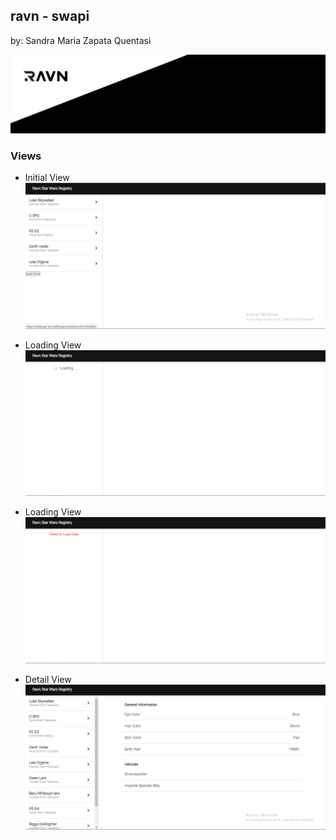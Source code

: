 ## ravn - swapi

by: Sandra Maria Zapata Quentasi

![logo raven](./src/assets/ScreenShot/logo-raven.jpg)

### Views

- Initial View
  ![logo raven](./src/assets/ScreenShot/main.png)

- Loading View
  ![logo raven](./src/assets/ScreenShot/LoadingData.png)

- Loading View
  ![logo raven](./src/assets/ScreenShot/failedData.png)

- Detail View
  ![logo raven](./src/assets/ScreenShot/r.png)
